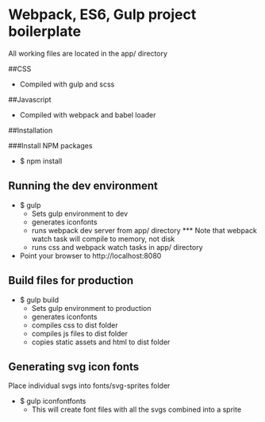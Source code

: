 # Webpack, ES6, Gulp project boilerplate

All working files are located in the app/ directory

##CSS
- Compiled with gulp and scss

##Javascript
- Compiled with webpack and babel loader

##Installation

###Install NPM packages
- $ npm install


## Running the dev environment
- $ gulp
	* Sets gulp environment to dev
	* generates iconfonts
	* runs webpack dev server from app/ directory
		*** Note that webpack watch task will compile to memory, not disk
	* runs css and webpack watch tasks in app/ directory
- Point your browser to http://localhost:8080

## Build files for production
- $ gulp build
	* Sets gulp environment to production
	* generates iconfonts
	* compiles css to dist folder
	* compiles js files to dist folder
	* copies static assets and html to dist folder

## Generating svg icon fonts
Place individual svgs into fonts/svg-sprites folder
- $ gulp iconfontfonts
	* This will create font files with all the svgs combined into a sprite







